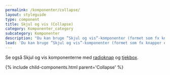 ```yaml
---
permalink: /komponenter/collapse/
layout: styleguide
type: component
title: Skjul og vis (Collapse)
category: Komponenter_category
subcategory: Komponenter
description: "Du kan bruge ”Skjul og vis”-komponenter (formet som fx knapper eller tjekbokse) til at holde indhold skjult, indtil brugeren vælger at aktivere det. Når brugeren klikker på komponenten, folder indholdet sig ud, eller brugeren får fx mulighed for at indtaste information."
lead: 'Du kan bruge ”Skjul og vis”-komponenter (formet som fx knapper eller tjekbokse) til at holde indhold skjult, indtil brugeren vælger at aktivere det. Når brugeren klikker på komponenten, folder indholdet sig ud, eller brugeren får fx mulighed for at indtaste information.'
---
```


Se også Skjul og vis komponenterne med <a href="/komponenter/collapse/radioknap/">radioknap</a> og <a href="/komponenter/collapse/tjekboks/">tjekbox</a>.

{% include child-components.html parent='Collapse' %}
